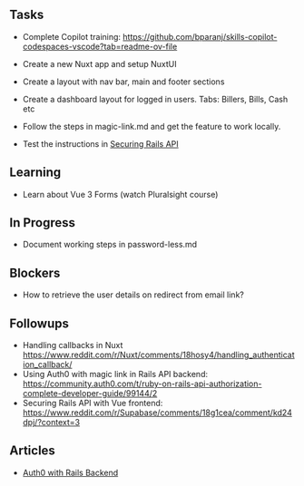 
## Tasks

- Complete Copilot training: https://github.com/bparanj/skills-copilot-codespaces-vscode?tab=readme-ov-file

- Create a new Nuxt app and setup NuxtUI
- Create a layout with nav bar, main and footer sections
- Create a dashboard layout for logged in users. Tabs: Billers, Bills, Cash etc
- Follow the steps in magic-link.md and get the feature to work locally.
- Test the instructions in [Securing Rails API](./securing-rails-api.md)

## Learning

- Learn about Vue 3 Forms (watch Pluralsight course)

## In Progress

- Document working steps in password-less.md

## Blockers

- How to retrieve the user details on redirect from email link?

## Followups

- Handling callbacks in Nuxt https://www.reddit.com/r/Nuxt/comments/18hosy4/handling_authentication_callback/
- Using Auth0 with magic link in Rails API backend: https://community.auth0.com/t/ruby-on-rails-api-authorization-complete-developer-guide/99144/2
- Securing Rails API with Vue frontend: https://www.reddit.com/r/Supabase/comments/18g1cea/comment/kd24dpj/?context=3

## Articles

- [Auth0 with Rails Backend](https://developer.auth0.com/resources/guides/api/rails/basic-authorization)